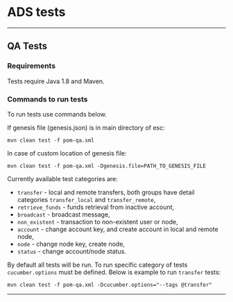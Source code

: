 # ADS tests
---
## QA Tests

### Requirements
Tests require Java 1.8 and Maven.

### Commands to run tests
To run tests use commands below.

If genesis file (genesis.json) is in main directory of esc:
```
mvn clean test -f pom-qa.xml
```
In case of custom location of genesis file:
```
mvn clean test -f pom-qa.xml -Dgenesis.file=PATH_TO_GENESIS_FILE
```

Currently available test categories are:
* `transfer` - local and remote transfers, both groups have detail categories `transfer_local` and `transfer_remote`,
* `retrieve_funds` - funds retrieval from inactive account,
* `broadcast` - broadcast message,
* `non_existent` - transaction to non-existent user or node,
* `account` - change account key, and create account in local and remote node,
* `node` - change node key, create node,
* `status` - change account/node status.

By default all tests will be run. To run specific category of tests `cucumber.options` must be defined. Below is example to run `transfer` tests:
```
mvn clean test -f pom-qa.xml -Dcucumber.options="--tags @transfer"
```
---
